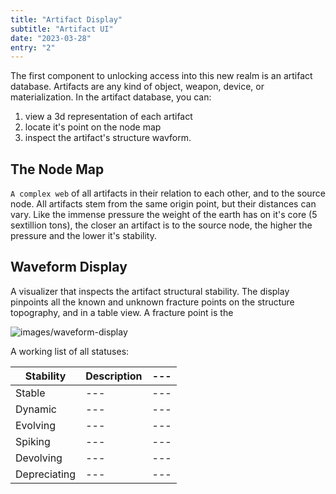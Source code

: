 ```yaml
---
title: "Artifact Display"
subtitle: "Artifact UI"
date: "2023-03-28"
entry: "2"
---
```


The first component to unlocking access into this new realm is an artifact database. Artifacts are any kind of object, weapon, device, or materialization. In the artifact database, you can:
1. view a 3d representation of each artifact 
2. locate it's point on the node map 
3. inspect the artifact's structure wavform.

## The Node Map

```A complex web``` of all artifacts in their relation to each other, and to the source node. All artifacts stem from the same origin point, but their distances can vary. Like the immense pressure the weight of the earth has on it's core (5 sextillion tons), the closer an artifact is to the source node, the higher the pressure and the lower it's stability. 

## Waveform Display 

A visualizer that inspects the artifact structural stability. The display pinpoints all the known and unknown fracture points on the structure topography, and in a table view. A fracture point is the 

![images/waveform-display](/images/waveform-display.png)

A working list of all statuses:

| Stability | Description | --- |
| -------- | -------- | -------- |
| Stable | --- | --- |
| Dynamic | --- | --- |
| Evolving | --- | --- |
| Spiking | --- | --- |
| Devolving | --- | --- |
| Depreciating | --- | --- |
